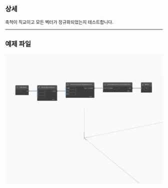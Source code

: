 ## 상세
축척이 직교이고 모든 벡터가 정규화되었는지 테스트합니다.
___
## 예제 파일

![IsUniscaledOrtho](./Autodesk.DesignScript.Geometry.CoordinateSystem.IsUniscaledOrtho_img.jpg)

